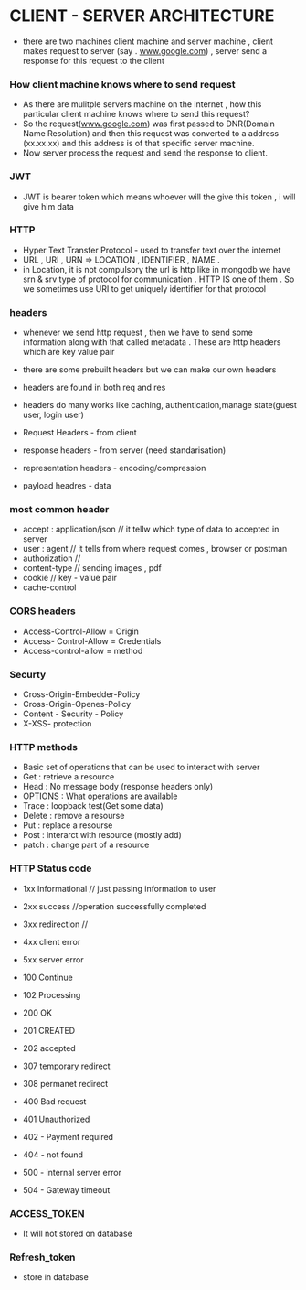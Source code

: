 # CLIENT - SERVER ARCHITECTURE

- there are two machines client machine and server machine , client makes request to server (say . www.google.com) , server send a response for this request to the client

### How client machine knows where to send request 
- As there are mulitple servers machine on the internet , how this particular client machine knows where to send this request?
- So the request(www.google.com) was first passed to DNR(Domain Name Resolution) and then this request was converted to a address (xx.xx.xx) and this address is of that specific server machine.
- Now server process the request and send the response to client.


### JWT
- JWT is bearer token which means whoever will the give this token , i will give him data 

### HTTP
- Hyper Text Transfer Protocol - used to transfer text over the internet 
- URL , URI , URN => LOCATION , IDENTIFIER , NAME . 
- in Location, it is not compulsory the url is http like in mongodb we have srn & srv type of protocol for communication . HTTP IS one of them . So we sometimes use URI to get uniquely identifier for that protocol 

### headers
- whenever we send http request , then we have to send some information along with that called metadata . These are http headers which are key value pair
- there are some prebuilt headers but we can make our own headers
- headers are found in both req and res

- headers do many works like caching, authentication,manage state(guest user, login user)


- Request Headers - from client
- response headers - from server (need standarisation)
- representation headers - encoding/compression
- payload headres - data 

### most common header 

- accept : application/json // it tellw which type of data to accepted in server
- user : agent          // it tells from where request comes , browser or postman 
- authorization      // 
- content-type // sending images , pdf 
- cookie // key - value pair 
- cache-control  

### CORS headers

- Access-Control-Allow = Origin
- Access- Control-Allow = Credentials
- Access-control-allow = method

### Securty

- Cross-Origin-Embedder-Policy
- Cross-Origin-Openes-Policy
- Content - Security - Policy
- X-XSS- protection

### HTTP methods
- Basic set of operations that can be used to interact with server
- Get : retrieve a resource
- Head : No message body (response headers only)
- OPTIONS : What operations are available
- Trace : loopback test(Get some data)
- Delete : remove a resourse
- Put : replace a resourse
- Post : interarct with resource (mostly add)
- patch : change part of a resource

### HTTP Status code 
- 1xx Informational // just passing information to user
- 2xx success  //operation successfully completed
- 3xx  redirection // 
- 4xx client error
- 5xx server error

- 100 Continue
- 102 Processing
- 200 OK
- 201 CREATED
- 202 accepted
- 307 temporary redirect
- 308 permanet redirect
- 400 Bad request
- 401 Unauthorized
- 402 - Payment required
- 404 - not found
- 500 - internal server error
- 504 - Gateway timeout 

### ACCESS_TOKEN
- It will not stored on database 

### Refresh_token
- store in database


